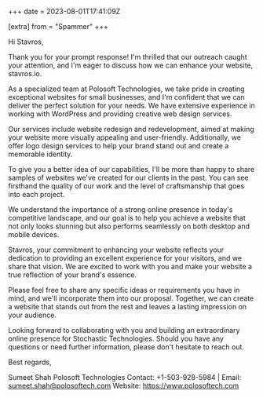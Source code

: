 +++
date = 2023-08-01T17:41:09Z

[extra]
from = "Spammer"
+++

Hi Stavros,

Thank you for your prompt response! I'm thrilled that our outreach 
caught your attention, and I'm eager to discuss how we can enhance your 
website, stavros.io.

As a specialized team at Polosoft Technologies, we take pride in 
creating exceptional websites for small businesses, and I'm confident 
that we can deliver the perfect solution for your needs. We have 
extensive experience in working with WordPress and providing creative 
web design services.

Our services include website redesign and redevelopment, aimed at making 
your website more visually appealing and user-friendly. Additionally, we 
offer logo design services to help your brand stand out and create a 
memorable identity.

To give you a better idea of our capabilities, I'll be more than happy 
to share samples of websites we've created for our clients in the past. 
You can see firsthand the quality of our work and the level of 
craftsmanship that goes into each project.

We understand the importance of a strong online presence in today's 
competitive landscape, and our goal is to help you achieve a website 
that not only looks stunning but also performs seamlessly on both 
desktop and mobile devices.

Stavros, your commitment to enhancing your website reflects your 
dedication to providing an excellent experience for your visitors, and 
we share that vision. We are excited to work with you and make your 
website a true reflection of your brand's essence.

Please feel free to share any specific ideas or requirements you have in 
mind, and we'll incorporate them into our proposal. Together, we can 
create a website that stands out from the rest and leaves a lasting 
impression on your audience.

Looking forward to collaborating with you and building an extraordinary 
online presence for Stochastic Technologies. Should you have any 
questions or need further information, please don't hesitate to reach 
out.

Best regards,

Sumeet Shah
Polosoft Technologies
Contact: +1-503-928-5984 | Email: sumeet.shah@polosoftech.com
Website: https://www.polosoftech.com

